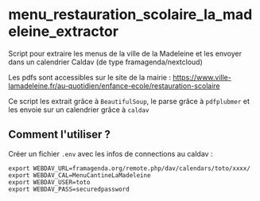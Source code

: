 # menu_restauration_scolaire_la_madeleine_extractor

Script pour extraire les menus de la ville de la Madeleine et les envoyer dans un calendrier Caldav (de type framagenda/nextcloud)

Les pdfs sont accessibles sur le site de la mairie : https://www.ville-lamadeleine.fr/au-quotidien/enfance-ecole/restauration-scolaire

Ce script les extrait grâce à `BeautifulSoup`, le parse grâce à `pdfplubmer` et les envoie sur un calendrier grâce à `caldav`

## Comment l'utiliser ?

Créer un fichier `.env` avec les infos de connections au caldav :

```
export WEBDAV_URL=framagenda.org/remote.php/dav/calendars/toto/xxxx/
export WEBDAV_CAL=MenuCantineLaMadeleine
export WEBDAV_USER=toto
export WEBDAV_PASS=securedpassword
```
